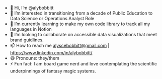 - 👋 Hi, I’m @alybobbitt
- 👀 I’m interested in transitioning from a decade of Public Education to Data Science or Operations Analyst Role
- 🌱 I’m currently learning to make my own code library to track all my languages in Notion
- 💞️ I’m looking to collaborate on accessible data visualizations that meet brand guidlines.
- 📫 How to reach me alyscebobbitt@gmail.com | https://www.linkedin.com/in/alybobbitt/
- 😄 Pronouns: they/them 
- ⚡ Fun fact: I am board game nerd and love contemplating the scientific underpinnings of fantasy magic systems. 

<!---
alybobbitt/alybobbitt is a ✨ special ✨ repository because its `README.md` (this file) appears on your GitHub profile.
You can click the Preview link to take a look at your changes.
--->
